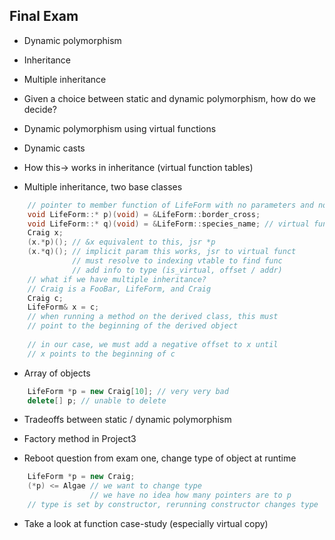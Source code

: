 ## Final Exam

+ Dynamic polymorphism

+ Inheritance

+ Multiple inheritance

+ Given a choice between static and dynamic polymorphism, how do we decide?

+ Dynamic polymorphism using virtual functions

+ Dynamic casts

+ How this-> works in inheritance (virtual function tables)

+ Multiple inheritance, two base classes

```cpp
    // pointer to member function of LifeForm with no parameters and no return
    void LifeForm::* p)(void) = &LifeForm::border_cross;
    void LifeForm::* q)(void) = &LifeForm::species_name; // virtual func
    Craig x;
    (x.*p)(); // &x equivalent to this, jsr *p
    (x.*q)(); // implicit param this works, jsr to virtual funct
              // must resolve to indexing vtable to find func
              // add info to type (is_virtual, offset / addr)
    // what if we have multiple inheritance?
    // Craig is a FooBar, LifeForm, and Craig
    Craig c;
    LifeForm& x = c;
    // when running a method on the derived class, this must
    // point to the beginning of the derived object
    
    // in our case, we must add a negative offset to x until
    // x points to the beginning of c
```

+ Array of objects

```cpp
    LifeForm *p = new Craig[10]; // very very bad
    delete[] p; // unable to delete
```

+ Tradeoffs between static / dynamic polymorphism

+ Factory method in Project3

+ Reboot question from exam one, change type of object at runtime

```cpp
    LifeForm *p = new Craig;
    (*p) <= Algae // we want to change type
                  // we have no idea how many pointers are to p
    // type is set by constructor, rerunning constructor changes type
```

+ Take a look at function case-study (especially virtual copy)